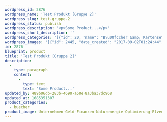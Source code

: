 ```yaml
---
wordpress_id: 2876
wordpress_name: 'Test Produkt [Gruppe 2]'
wordpress_slug: test-gruppe-2
wordpress_status: publish
wordpress_description: '<p>Some Product...</p>'
wordpress_short_description: ''
wordpress_categories: '[{"id": 20, "name": "B\u00fccher &amp; Kartensets", "slug": "buecher"}]'
wordpress_images: '[{"id": 2445, "date_created": "2017-09-02T01:24:44", "date_created_gmt": "2017-09-01T21:24:44", "date_modified": "2017-09-02T01:24:44", "date_modified_gmt": "2017-09-01T21:24:44", "src": "https://my.feenbaum.de/wp-content/uploads/2017/09/Unternehmen-Geld-Finanzen-Naturenergie-Optimierung-Elvedenenergie_8x8.jpg", "name": "Unternehmen-Geld-Finanzen-Naturenergie-Optimierung-Elvedenenergie_8x8", "alt": ""}]'
id: 2876
blueprint: product
title: 'Test Produkt [Gruppe 2]'
description:
  -
    type: paragraph
    content:
      -
        type: text
        text: 'Some Product...'
updated_by: 489b06db-283b-4690-a50e-8a3ba37dc968
updated_at: 1685351307
product_categories:
  - buecher
product_image: Unternehmen-Geld-Finanzen-Naturenergie-Optimierung-Elvedenenergie_8x8.jpg
---
```

